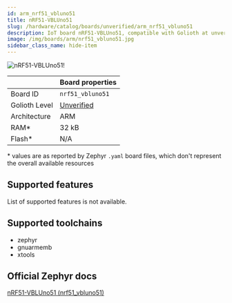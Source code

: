 ```yaml
---
id: arm_nrf51_vbluno51
title: nRF51-VBLUno51
slug: /hardware/catalog/boards/unverified/arm_nrf51_vbluno51
description: IoT board nRF51-VBLUno51, compatible with Golioth at unverified level.
image: /img/boards/arm/nrf51_vbluno51.jpg
sidebar_class_name: hide-item
---
```


[//]: # (This is an auto-generated file, do not edit! Changes to it will be lost upon re-generation)

![nRF51-VBLUno51!](/img/boards/arm/nrf51_vbluno51.jpg "nRF51-VBLUno51")

|                | Board properties     |
| -------------  | -------------------- |
| Board ID       | `nrf51_vbluno51` |
| Golioth Level  | [Unverified](/hardware#unverified-boards) |
| Architecture   | ARM |
| RAM*           | 32 kB |
| Flash*         | N/A |

\* values are as reported by Zephyr `.yaml` board files, which don't represent the overall available resources



## Supported features

List of supported features is not available.

## Supported toolchains

* zephyr
* gnuarmemb
* xtools

## Official Zephyr docs

[nRF51-VBLUno51 (nrf51_vbluno51)](https://docs.zephyrproject.org/latest/boards/arm/nrf51_vbluno51/doc/index.html)
